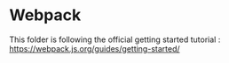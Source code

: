 # Webpack

This folder is following the official getting started tutorial :
 https://webpack.js.org/guides/getting-started/ 

